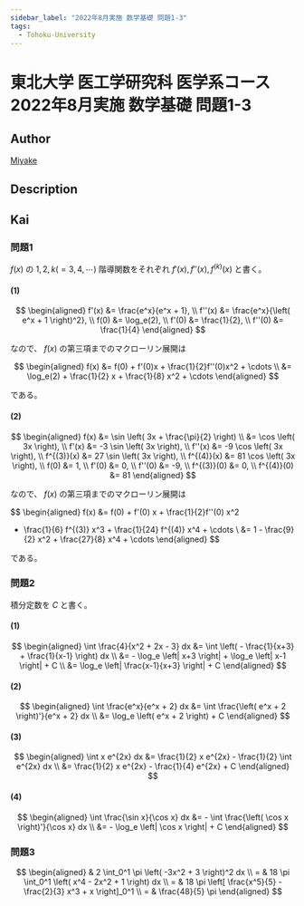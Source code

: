 ```yaml
---
sidebar_label: "2022年8月実施 数学基礎 問題1-3"
tags:
  - Tohoku-University
---
```

# 東北大学 医工学研究科 医学系コース 2022年8月実施 数学基礎 問題1-3

## **Author**
[Miyake](https://miyake.github.io/exams/index.html)

## **Description**

## **Kai**
### 問題1
$f(x)$ の $1, 2, k (=3,4,\cdots)$ 階導関数をそれぞれ
$f'(x), f''(x), f^{(k)}(x)$ と書く。

#### (1)

$$
\begin{aligned}
f'(x) &= \frac{e^x}{e^x + 1},
\\
f''(x) &= \frac{e^x}{\left( e^x + 1 \right)^2},
\\
f(0) &= \log_e(2),
\\
f'(0) &= \frac{1}{2},
\\
f''(0) &= \frac{1}{4}
\end{aligned}
$$

なので、 $f(x)$ の第三項までのマクローリン展開は

$$
\begin{aligned}
f(x)
&= f(0) + f'(0)x + \frac{1}{2}f''(0)x^2 + \cdots
\\
&= \log_e(2) + \frac{1}{2} x + \frac{1}{8} x^2 + \cdots
\end{aligned}
$$

である。

#### (2)

$$
\begin{aligned}
f(x) &= \sin \left( 3x + \frac{\pi}{2} \right)
\\
&= \cos \left( 3x \right),
\\
f'(x) &= -3 \sin \left( 3x \right),
\\
f''(x) &= -9 \cos \left( 3x \right),
\\
f^{(3)}(x) &= 27 \sin \left( 3x \right),
\\
f^{(4)}(x) &= 81 \cos \left( 3x \right),
\\
f(0) &= 1,
\\
f'(0) &= 0,
\\
f''(0) &= -9,
\\
f^{(3)}(0) &= 0,
\\
f^{(4)}(0) &= 81
\end{aligned}
$$

なので、 $f(x)$ の第三項までのマクローリン展開は

$$
\begin{aligned}
f(x)
&= f(0) + f'(0) x + \frac{1}{2}f''(0) x^2
+ \frac{1}{6} f^{(3)} x^3 + \frac{1}{24} f^{(4)} x^4 + \cdots
\\
&= 1 - \frac{9}{2} x^2 + \frac{27}{8} x^4 + \cdots
\end{aligned}
$$

である。

### 問題2
積分定数を $C$ と書く。

#### (1)

$$
\begin{aligned}
\int \frac{4}{x^2 + 2x - 3} dx
&= \int \left( - \frac{1}{x+3} + \frac{1}{x-1} \right) dx
\\
&= - \log_e \left| x+3 \right| + \log_e \left| x-1 \right| + C
\\
&= \log_e \left| \frac{x-1}{x+3} \right| + C
\end{aligned}
$$

#### (2)

$$
\begin{aligned}
\int \frac{e^x}{e^x + 2} dx
&= \int \frac{\left( e^x + 2 \right)'}{e^x + 2} dx
\\
&= \log_e \left( e^x + 2 \right) + C
\end{aligned}
$$

#### (3)

$$
\begin{aligned}
\int x e^{2x} dx
&= \frac{1}{2} x e^{2x} - \frac{1}{2} \int e^{2x} dx
\\
&= \frac{1}{2} x e^{2x} - \frac{1}{4} e^{2x} + C
\end{aligned}
$$

#### (4)

$$
\begin{aligned}
\int \frac{\sin x}{\cos x} dx
&= - \int \frac{\left( \cos x \right)'}{\cos x} dx
\\
&= - \log_e \left| \cos x \right| + C
\end{aligned}
$$

### 問題3

$$
\begin{aligned}
& 2 \int_0^1 \pi \left( -3x^2 + 3 \right)^2 dx
\\
= & 18 \pi \int_0^1 \left( x^4 - 2x^2 + 1 \right) dx
\\
= & 18 \pi \left[ \frac{x^5}{5} - \frac{2}{3} x^3 + x \right]_0^1
\\
= & \frac{48}{5} \pi
\end{aligned}
$$